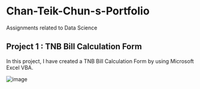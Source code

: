 # Chan-Teik-Chun-s-Portfolio
Assignments related to Data Science

## Project 1 : TNB Bill Calculation Form
In this project, I have created a TNB Bill Calculation Form by using Microsoft Excel VBA.

![image](https://user-images.githubusercontent.com/89117681/133918303-10cd31a7-73c1-4b86-b8cc-6e7bf5ec097e.png)
